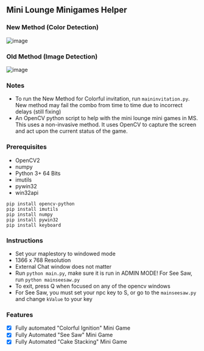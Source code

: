 ## Mini Lounge Minigames Helper
### New Method (Color Detection)
![image](https://github.com/InfernoDragon0/miniLoungeMS/assets/1367130/574441d3-b052-4adf-80ce-fc2f6cd56170)

### Old Method (Image Detection)
![image](https://i.imgur.com/ZRkwCj8.jpg)

### Notes
- To run the New Method for Colorful invitation, run ```maininvitation.py```. New method may fail the combo from time to time due to incorrect delays (still fixing)
- An OpenCV python script to help with the mini lounge mini games in MS. This uses a non-invasive method. It uses OpenCV to capture the screen and act upon the current status of the game.

### Prerequisites
- OpenCV2
- numpy
- Python 3+ 64 Bits
- imutils
- pywin32
- win32api

``` 
pip install opencv-python
pip install imutils
pip install numpy
pip install pywin32
pip install keyboard
```

### Instructions
- Set your maplestory to windowed mode
- 1366 x 768 Resolution
- External Chat window does not matter
- Run ```python main.py```, make sure it is run in ADMIN MODE! For See Saw, run ```python mainseesaw.py```
- To exit, press Q when focused on any of the opencv windows
- For See Saw, you must set your npc key to S, or go to the ```mainseesaw.py``` and change ```kValue``` to your key

### Features
- [x] Fully automated "Colorful Ignition" Mini Game
- [x] Fully Automated "See Saw" Mini Game
- [x] Fully Automated "Cake Stacking" Mini Game
